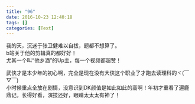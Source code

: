 ```yaml
---
title: "96"
date: 2016-10-23 12:40:18
tags: []
categories: [Text]
---
```


<p>我的天，沉迷于张卫健难以自拔，题都不想算了。<br />b站关于他的剪辑真的都好好！<br />尤其一个叫“他乡酒”的Up主，每一个视频都超赞！<br /></p> 
<p>武侠才是本少年的初心啊，完全是现在没有大侠这个职业了才跑去读理科的ヾ(￣▽￣)<br />小时候重点全放在剧情，没意识到DK颜值是如此如此的高啊！年初才重看了遍鹿鼎记，长得好看，演技还好，眼睛太太太有神了！</p>